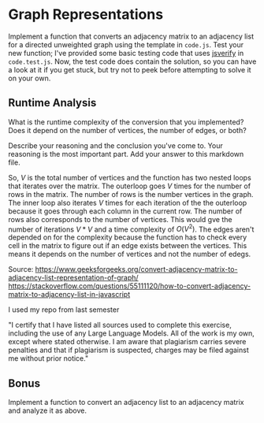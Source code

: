 # Graph Representations

Implement a function that converts an adjacency matrix to an adjacency list for
a directed unweighted graph using the template in `code.js`. Test your new
function; I've provided some basic testing code that uses
[jsverify](https://jsverify.github.io/) in `code.test.js`. Now, the test code
does contain the solution, so you can have a look at it if you get stuck, but
try not to peek before attempting to solve it on your own.

## Runtime Analysis

What is the runtime complexity of the conversion that you implemented? Does it
depend on the number of vertices, the number of edges, or both?

Describe your reasoning and the conclusion you've come to. Your reasoning is the
most important part. Add your answer to this markdown file.


So, $V$ is the total number of vertices and the function has two nested loops that iterates over the matrix. The outerloop goes $V$ times for the number of rows in the matrix. The number of rows is the number vertices in the graph. The inner loop also iterates $V$ times for each iteration of the the outerloop because it goes through each column in the current row. The number of rows also corresponds to the number of vertices. This would gve the number of iterations $V*V$ and a time complexity of $O(V^2)$. The edges aren't depended on for the complexity because the function has to check every cell in the matrix to figure out if an edge exists between the vertices. This means it depends on the number of vertices and not the number of edegs.

Source:
https://www.geeksforgeeks.org/convert-adjacency-matrix-to-adjacency-list-representation-of-graph/
https://stackoverflow.com/questions/55111120/how-to-convert-adjacency-matrix-to-adjacency-list-in-javascript

I used my repo from last semester

"I certify that I have listed all sources used to complete this exercise, including the use of any Large Language Models. All of the work is my own, except where stated otherwise. I am aware that plagiarism carries severe penalties and that if plagiarism is suspected, charges may be filed against me without prior notice."


## Bonus

Implement a function to convert an adjacency list to an adjacency matrix and
analyze it as above.
